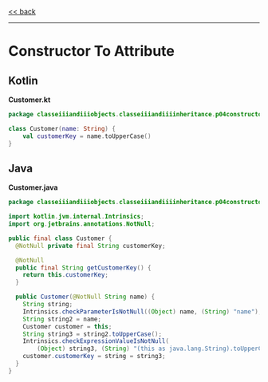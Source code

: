 
[<< back](https://github.com/tomasbjerre/yet-another-kotlin-vs-java-comparison)

-----------------------------

# Constructor To Attribute

## Kotlin

**Customer.kt**

```kotlin
package classeiiiandiiiobjects.classeiiiandiiiinheritance.p04constructoriiitoiiiattribute

class Customer(name: String) {
    val customerKey = name.toUpperCase()
}
```

## Java

**Customer.java**

```java
package classeiiiandiiiobjects.classeiiiandiiiinheritance.p04constructoriiitoiiiattribute;

import kotlin.jvm.internal.Intrinsics;
import org.jetbrains.annotations.NotNull;

public final class Customer {
  @NotNull private final String customerKey;

  @NotNull
  public final String getCustomerKey() {
    return this.customerKey;
  }

  public Customer(@NotNull String name) {
    String string;
    Intrinsics.checkParameterIsNotNull((Object) name, (String) "name");
    String string2 = name;
    Customer customer = this;
    String string3 = string2.toUpperCase();
    Intrinsics.checkExpressionValueIsNotNull(
        (Object) string3, (String) "(this as java.lang.String).toUpperCase()");
    customer.customerKey = string = string3;
  }
}

```
